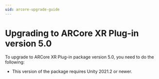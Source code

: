 ```yaml
---
uid: arcore-upgrade-guide
---
```

# Upgrading to ARCore XR Plug-in version 5.0

To upgrade to ARCore XR Plug-in package version 5.0, you need to do the following:

- This version of the package requires Unity 2021.2 or newer.
